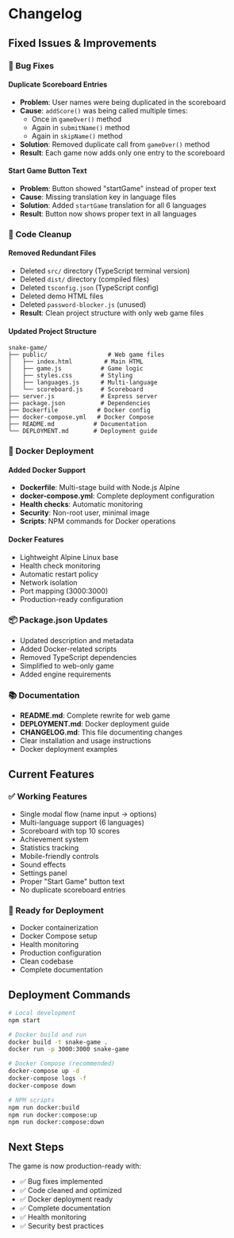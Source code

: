 # Changelog

## Fixed Issues & Improvements

### 🐛 Bug Fixes

#### Duplicate Scoreboard Entries
- **Problem**: User names were being duplicated in the scoreboard
- **Cause**: `addScore()` was being called multiple times:
  - Once in `gameOver()` method
  - Again in `submitName()` method  
  - Again in `skipName()` method
- **Solution**: Removed duplicate call from `gameOver()` method
- **Result**: Each game now adds only one entry to the scoreboard

#### Start Game Button Text
- **Problem**: Button showed "startGame" instead of proper text
- **Cause**: Missing translation key in language files
- **Solution**: Added `startGame` translation for all 6 languages
- **Result**: Button now shows proper text in all languages

### 🧹 Code Cleanup

#### Removed Redundant Files
- Deleted `src/` directory (TypeScript terminal version)
- Deleted `dist/` directory (compiled files)
- Deleted `tsconfig.json` (TypeScript config)
- Deleted demo HTML files
- Deleted `password-blocker.js` (unused)
- **Result**: Clean project structure with only web game files

#### Updated Project Structure
```
snake-game/
├── public/                 # Web game files
│   ├── index.html         # Main HTML
│   ├── game.js           # Game logic
│   ├── styles.css        # Styling
│   ├── languages.js      # Multi-language
│   └── scoreboard.js     # Scoreboard
├── server.js             # Express server
├── package.json          # Dependencies
├── Dockerfile           # Docker config
├── docker-compose.yml   # Docker Compose
├── README.md           # Documentation
└── DEPLOYMENT.md       # Deployment guide
```

### 🐳 Docker Deployment

#### Added Docker Support
- **Dockerfile**: Multi-stage build with Node.js Alpine
- **docker-compose.yml**: Complete deployment configuration
- **Health checks**: Automatic monitoring
- **Security**: Non-root user, minimal image
- **Scripts**: NPM commands for Docker operations

#### Docker Features
- Lightweight Alpine Linux base
- Health check monitoring
- Automatic restart policy
- Network isolation
- Port mapping (3000:3000)
- Production-ready configuration

### 📦 Package.json Updates
- Updated description and metadata
- Added Docker-related scripts
- Removed TypeScript dependencies
- Simplified to web-only game
- Added engine requirements

### 📚 Documentation
- **README.md**: Complete rewrite for web game
- **DEPLOYMENT.md**: Docker deployment guide
- **CHANGELOG.md**: This file documenting changes
- Clear installation and usage instructions
- Docker deployment examples

## Current Features

### ✅ Working Features
- Single modal flow (name input → options)
- Multi-language support (6 languages)
- Scoreboard with top 10 scores
- Achievement system
- Statistics tracking
- Mobile-friendly controls
- Sound effects
- Settings panel
- Proper "Start Game" button text
- No duplicate scoreboard entries

### 🚀 Ready for Deployment
- Docker containerization
- Docker Compose setup
- Health monitoring
- Production configuration
- Clean codebase
- Complete documentation

## Deployment Commands

```bash
# Local development
npm start

# Docker build and run
docker build -t snake-game .
docker run -p 3000:3000 snake-game

# Docker Compose (recommended)
docker-compose up -d
docker-compose logs -f
docker-compose down

# NPM scripts
npm run docker:build
npm run docker:compose:up
npm run docker:compose:down
```

## Next Steps

The game is now production-ready with:
- ✅ Bug fixes implemented
- ✅ Code cleaned and optimized  
- ✅ Docker deployment ready
- ✅ Complete documentation
- ✅ Health monitoring
- ✅ Security best practices
